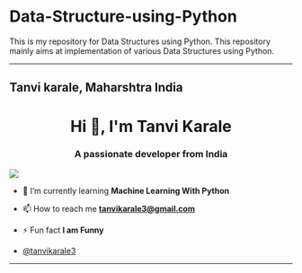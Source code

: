 # Data-Structure-using-Python

This is my repository for Data Structures using Python. This repository mainly aims at implementation of various Data Structures using Python.


---------


Tanvi karale,
Maharshtra India
---
<h1 align="center">Hi 👋, I'm Tanvi Karale</h1>
<h3 align="center">A passionate developer from India</h3>

<p align="left"> <img src="https://miro.medium.com/v2/resize:fit:1400/format:webp/1*KpDOKMFAgDWaGTQHL0r70g.png"="tanvikarale3" /> </p>

- 🌱 I’m currently learning **Machine Learning With Python**
- 📫 How to reach me **tanvikarale3@gmail.com**

- ⚡ Fun fact **I am Funny**



- [@tanvikarale3](https://github.com/TanviKarale3)
----



